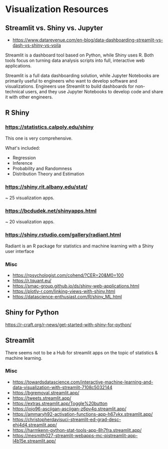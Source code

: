 # Visualization Resources

## Streamlit vs. Shiny vs. Jupyter

- https://www.datarevenue.com/en-blog/data-dashboarding-streamlit-vs-dash-vs-shiny-vs-voila

Streamlit is a dashboard tool based on Python, while Shiny uses R. Both tools focus on turning data analysis scripts into full, interactive web applications. 

Streamlit is a full data dashboarding solution, while Jupyter Notebooks are primarily useful to engineers who want to develop software and visualizations. Engineers use Streamlit to build dashboards for non-technical users, and they use Jupyter Notebooks to develop code and share it with other engineers.




## R Shiny

### https://statistics.calpoly.edu/shiny

This one is very comprehensive.

What's included:
- Regression	
- Inference	
- Probability and Randomness
- Distribution Theory and Estimation

### https://shiny.rit.albany.edu/stat/

~ 25 visualization apps.

### https://bcdudek.net/shinyapps.html

~ 20 visualization apps.

### https://shiny.rstudio.com/gallery/radiant.html

Radiant is an R package for statistics and machine learning with a Shiny user interface

### Misc
- https://rpsychologist.com/cohend/?CER=20&M0=100
- https://r.tquant.eu/
- https://smac-group.github.io/ds/shiny-web-applications.html
- https://plotly-r.com/linking-views-with-shiny.html
- https://datascience-enthusiast.com/R/shiny_ML.html


## Shiny for Python

https://r-craft.org/r-news/get-started-with-shiny-for-python/


## Streamlit 

There seems not to be a Hub for streamlit apps on the topic of statistics & machine learning.

### Misc
- https://towardsdatascience.com/interactive-machine-learning-and-data-visualization-with-streamlit-7108c5032144
- https://bgremoval.streamlit.app/
- https://tweets.streamlit.app/
- https://extras.streamlit.app/Toggle%20button
- https://jojo96-asciigan-asciigan-z6pv4q.streamlit.app/
- https://ammaryh92-activation-functions-app-h67vkx.streamlit.app/
- https://christopherdavisuci-streamlit-ed-grad-desc-ehj4d4.streamlit.app/
- https://harmkenn-python-stat-tools-app-8h7fra.streamlit.app/
- https://mesmith027-streamlit-webapps-mc-pistreamlit-app-l4b15e.streamlit.app/




